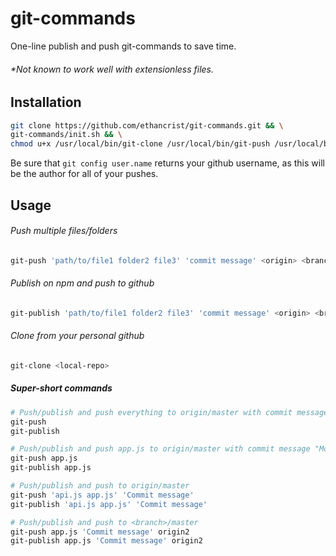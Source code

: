 # git-commands
One-line publish and push git-commands to save time.

###### *Not known to work well with extensionless files.

## Installation
```bash
git clone https://github.com/ethancrist/git-commands.git && \
git-commands/init.sh && \
chmod u+x /usr/local/bin/git-clone /usr/local/bin/git-push /usr/local/bin/git-publish
```
Be sure that ``` git config user.name ``` returns your github username, as this will be the author for all of your pushes.

## Usage
###### Push multiple files/folders
```bash
git-push 'path/to/file1 folder2 file3' 'commit message' <origin> <branch>
```

###### Publish on npm and push to github
```bash
git-publish 'path/to/file1 folder2 file3' 'commit message' <origin> <branch>
```

###### Clone from your personal github
```bash
git-clone <local-repo>
```

##### Super-short commands
```bash
# Push/publish and push everything to origin/master with commit message "Modified all of master"
git-push
git-publish

# Push/publish and push app.js to origin/master with commit message "Modified app.js"
git-push app.js
git-publish app.js

# Push/publish and push to origin/master
git-push 'api.js app.js' 'Commit message'
git-publish 'api.js app.js' 'Commit message'

# Push/publish and push to <branch>/master
git-push app.js 'Commit message' origin2
git-publish app.js 'Commit message' origin2
```
